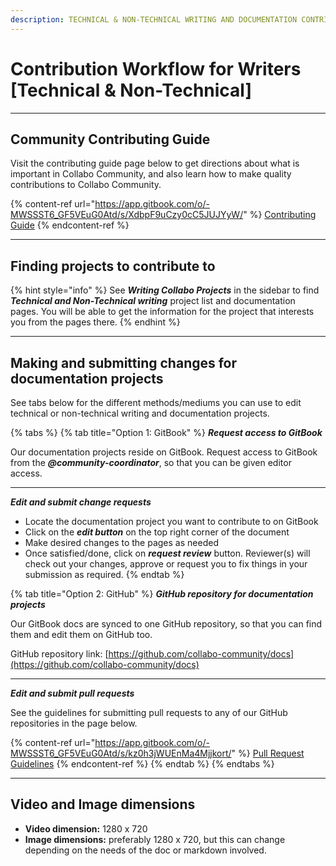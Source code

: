 ```yaml
---
description: TECHNICAL & NON-TECHNICAL WRITING AND DOCUMENTATION CONTRIBUTION WORKFLOW
---
```


# Contribution Workflow for Writers \[Technical & Non-Technical]

***

## Community Contributing Guide

Visit the contributing guide page below to get directions about what is important in Collabo Community, and also learn how to make quality contributions to Collabo Community.

{% content-ref url="https://app.gitbook.com/o/-MWSSST6_GF5VEuG0Atd/s/XdbpF9uCzy0cC5JUJYyW/" %}
[Contributing Guide](https://app.gitbook.com/o/-MWSSST6\_GF5VEuG0Atd/s/XdbpF9uCzy0cC5JUJYyW/)
{% endcontent-ref %}

***

## Finding projects to contribute to

{% hint style="info" %}
See _**Writing Collabo Projects**_ in the sidebar to find _**Technical and Non-Technical writing**_ project list and documentation pages. You will be able to get the information for the project that interests you from the pages there.
{% endhint %}

***

## Making and submitting changes for documentation projects

See tabs below for the different methods/mediums you can use to edit technical or non-technical writing and documentation projects.

{% tabs %}
{% tab title="Option 1: GitBook" %}
_**Request access to GitBook**_

Our documentation projects reside on GitBook. Request access to GitBook from the _**@community-coordinator**_, so that you can be given editor access.

***

_**Edit and submit change requests**_

* Locate the documentation project you want to contribute to on GitBook
* Click on the _**edit button**_ on the top right corner of the document
* Make desired changes to the pages as needed
* Once satisfied/done, click on _**request review**_ button. Reviewer(s) will check out your changes, approve or request you to fix things in your submission as required.
{% endtab %}

{% tab title="Option 2: GitHub" %}
_**GitHub repository for documentation projects**_

Our GitBook docs are synced to one GitHub repository, so that you can find them and edit them on GitHub too.

GitHub repository link: [https://github.com/collabo-community/docs](https://github.com/collabo-community/docs)

***

_**Edit and submit pull requests**_

See the guidelines for submitting pull requests to any of our GitHub repositories in the page below.

{% content-ref url="https://app.gitbook.com/o/-MWSSST6_GF5VEuG0Atd/s/kz0h3jWUEnMa4Mjjkort/" %}
[Pull Request Guidelines](https://app.gitbook.com/o/-MWSSST6\_GF5VEuG0Atd/s/kz0h3jWUEnMa4Mjjkort/)
{% endcontent-ref %}
{% endtab %}
{% endtabs %}

***

## Video and Image dimensions

* **Video dimension:** 1280 x 720
* **Image dimensions:** preferably 1280 x 720, but this can change depending on the needs of the doc or markdown involved.
